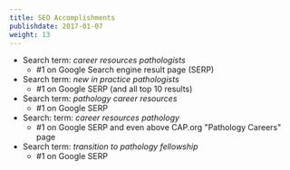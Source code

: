 ```yaml
---
title: SEO Accomplishments
publishdate: 2017-01-07
weight: 13
---
```


* Search term: *career resources pathologists*
    * #1 on Google Search engine result page (SERP)
* Search term: *new in practice pathologists*
    * #1 on Google SERP (and all top 10 results)
* Search term: *pathology career resources*
    * #1 on Google SERP
* Search: term: *career resources pathology*
    * #1 on Google SERP and even above CAP.org "Pathology Careers" page
* Search term: *transition to pathology fellowship*
    * #1 on Google SERP